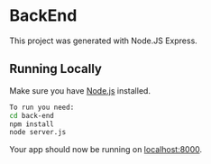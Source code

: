 # BackEnd

This project was generated with Node.JS Express.

## Running Locally

Make sure you have [Node.js](http://nodejs.org/) installed.

```sh
To run you need:
cd back-end
npm install
node server.js
```

Your app should now be running on [localhost:8000](http://localhost:8000/).

